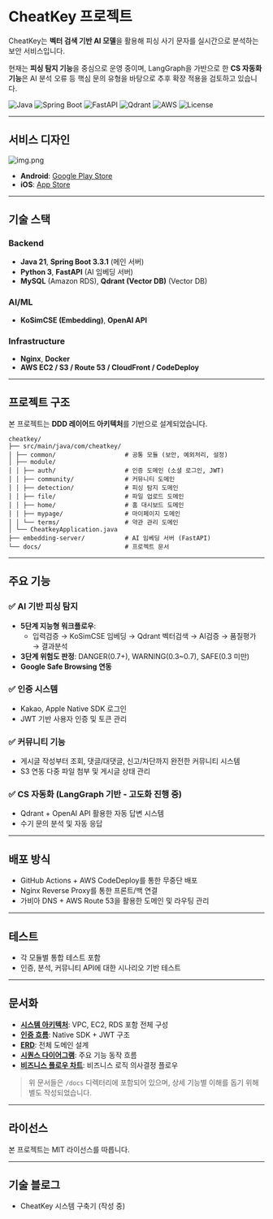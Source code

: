 # CheatKey 프로젝트

CheatKey는 **벡터 검색 기반 AI 모델**을 활용해 피싱 사기 문자를 실시간으로 분석하는 보안 서비스입니다.

현재는 **피싱 탐지 기능**을 중심으로 운영 중이며, LangGraph을 가반으로 한 **CS 자동화 기능**은 AI 분석 오류 등 핵심 문의 유형을 바탕으로 추후 확장 적용을 검토하고 있습니다.

![Java](https://img.shields.io/badge/Java-21-blue)
![Spring Boot](https://img.shields.io/badge/Spring%20Boot-3.3.1-brightgreen)
![FastAPI](https://img.shields.io/badge/FastAPI-0.116.0-green)
![Qdrant](https://img.shields.io/badge/VectorDB-Qdrant-red)
![AWS](https://img.shields.io/badge/AWS-Cloud%20Infrastructure-orange)
![License](https://img.shields.io/badge/license-MIT-lightgrey)

---

## 서비스 디자인

![img.png](src/main/resources/static/img.png)

- **Android**: [Google Play Store](https://play.google.com/store/apps/details?id=com.cheatkey.app&pcampaignid=web_share)
- **iOS**: [App Store](https://apps.apple.com/kr/app/%EC%B9%98%ED%8A%B8%ED%82%A4-ai-%EC%82%AC%EA%B8%B0%ED%83%90%EC%A7%80-%ED%94%8C%EB%9E%AB%ED%8F%BC/id6749635626)

---

## 기술 스택

### Backend
- **Java 21**, **Spring Boot 3.3.1** (메인 서버)
- **Python 3**, **FastAPI** (AI 임베딩 서버)
- **MySQL** (Amazon RDS), **Qdrant (Vector DB)** (Vector DB)

### AI/ML
- **KoSimCSE (Embedding)**, **OpenAI API**

### Infrastructure
- **Nginx**, **Docker**
- **AWS EC2 / S3 / Route 53 / CloudFront / CodeDeploy**

---

## 프로젝트 구조

본 프로젝트는 **DDD 레이어드 아키텍처**를 기반으로 설계되었습니다.

```
cheatkey/
├── src/main/java/com/cheatkey/
│ ├── common/                   # 공통 모듈 (보안, 예외처리, 설정)
│ ├── module/       
│ │ ├── auth/                   # 인증 도메인 (소셜 로그인, JWT)
│ │ ├── community/              # 커뮤니티 도메인
│ │ ├── detection/              # 피싱 탐지 도메인
│ │ ├── file/                   # 파일 업로드 도메인
│ │ ├── home/                   # 홈 대시보드 도메인
│ │ ├── mypage/                 # 마이페이지 도메인
│ │ └── terms/                  # 약관 관리 도메인
│ └── CheatkeyApplication.java
├── embedding-server/           # AI 임베딩 서버 (FastAPI)
└── docs/                       # 프로젝트 문서
```

---

## 주요 기능

### ✅ AI 기반 피싱 탐지
- **5단계 지능형 워크플로우**:
    - 입력검증 → KoSimCSE 임베딩 → Qdrant 벡터검색 → AI검증 → 품질평가 → 결과분석
- **3단계 위험도 판정**: DANGER(0.7+), WARNING(0.3~0.7), SAFE(0.3 미만)
- **Google Safe Browsing 연동**

### ✅ 인증 시스템
- Kakao, Apple Native SDK 로그인
- JWT 기반 사용자 인증 및 토큰 관리

### ✅ 커뮤니티 기능
- 게시글 작성부터 조회, 댓글/대댓글, 신고/차단까지 완전한 커뮤니티 시스템
- S3 연동 다중 파일 첨부 및 게시글 상태 관리

### ✅ CS 자동화 (LangGraph 기반 - 고도화 진행 중)
- Qdrant + OpenAI API 활용한 자동 답변 시스템
- 수기 문의 분석 및 자동 응답

---

## 배포 방식

- GitHub Actions + AWS CodeDeploy를 통한 무중단 배포
- Nginx Reverse Proxy를 통한 프론트/백 연결
- 가비아 DNS + AWS Route 53을 활용한 도메인 및 라우팅 관리

---

## 테스트

- 각 모듈별 통합 테스트 포함
- 인증, 분석, 커뮤니티 API에 대한 시나리오 기반 테스트

---

## 문서화

- **[시스템 아키텍처](architecture.md)**: VPC, EC2, RDS 포함 전체 구성
- **[인증 흐름](docs/flows/authentication.md)**: Native SDK + JWT 구조
- **[ERD](docs/models/erd.md)**: 전체 도메인 설계
- **[시퀀스 다이어그램](docs/flows/sequence.md)**: 주요 기능 동작 흐름
- **[비즈니스 플로우 차트](docs/flows/business.md)**: 비즈니스 로직 의사결정 플로우

> 위 문서들은 `/docs` 디렉터리에 포함되어 있으며, 상세 기능별 이해를 돕기 위해 별도 작성되었습니다.

---

## 라이선스

본 프로젝트는 MIT 라이선스를 따릅니다.

---

## 기술 블로그

- CheatKey 시스템 구축기 (작성 중)